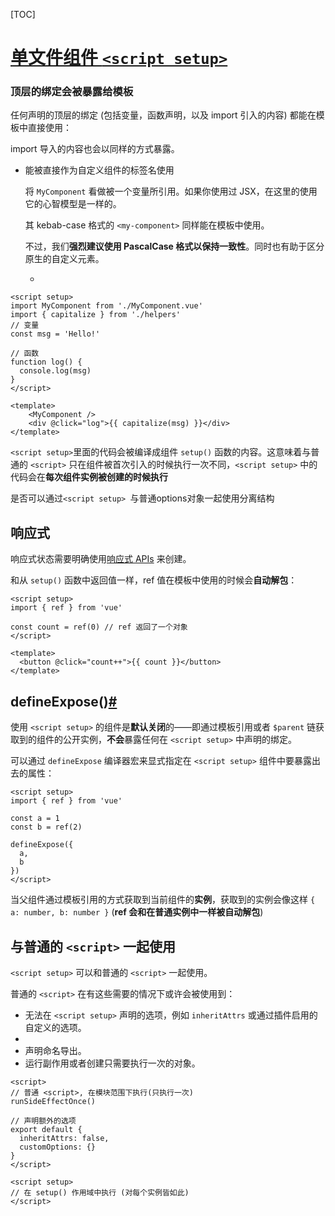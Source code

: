 [TOC]

# [单文件组件 `<script setup>`](https://v3.cn.vuejs.org/api/sfc-script-setup.html)

### 顶层的绑定会被暴露给模板

任何声明的顶层的绑定 (包括变量，函数声明，以及 import 引入的内容) 都能在模板中直接使用：

import 导入的内容也会以同样的方式暴露。

- 能被直接作为自定义组件的标签名使用

  将 `MyComponent` 看做被一个变量所引用。如果你使用过 JSX，在这里的使用它的心智模型是一样的。

  其 kebab-case 格式的 `<my-component>` 同样能在模板中使用。

  不过，我们**强烈建议使用 PascalCase 格式以保持一致性**。同时也有助于区分原生的自定义元素。

  - 

```vue
<script setup>
import MyComponent from './MyComponent.vue'
import { capitalize } from './helpers'
// 变量
const msg = 'Hello!'

// 函数
function log() {
  console.log(msg)
}
</script>

<template>
	<MyComponent />
  	<div @click="log">{{ capitalize(msg) }}</div>
</template>
```

`<script setup>`里面的代码会被编译成组件 `setup()` 函数的内容。这意味着与普通的 `<script>` 只在组件被首次引入的时候执行一次不同，`<script setup>` 中的代码会在**每次组件实例被创建的时候执行**

是否可以通过`<script setup> `与普通options对象一起使用分离结构



## 响应式

响应式状态需要明确使用[响应式 APIs](https://v3.cn.vuejs.org/api/basic-reactivity.html) 来创建。

和从 `setup()` 函数中返回值一样，ref 值在模板中使用的时候会**自动解包**：

```vue
<script setup>
import { ref } from 'vue'

const count = ref(0) // ref 返回了一个对象
</script>

<template>
  <button @click="count++">{{ count }}</button>
</template>
```



## defineExpose()[#](https://cn.vuejs.org/api/sfc-script-setup.html#defineexpose)

使用 `<script setup>` 的组件是**默认关闭**的——即通过模板引用或者 `$parent` 链获取到的组件的公开实例，**不会**暴露任何在 `<script setup>` 中声明的绑定。

可以通过 `defineExpose` 编译器宏来显式指定在 `<script setup>` 组件中要暴露出去的属性：

```vue
<script setup>
import { ref } from 'vue'

const a = 1
const b = ref(2)

defineExpose({
  a,
  b
})
</script>
```

当父组件通过模板引用的方式获取到当前组件的**实例**，获取到的实例会像这样 `{ a: number, b: number }` (**ref 会和在普通实例中一样被自动解包**)



## 与普通的 `<script>` 一起使用

`<script setup>` 可以和普通的 `<script>` 一起使用。

普通的 `<script>` 在有这些需要的情况下或许会被使用到：

- 无法在 `<script setup>` 声明的选项，例如 `inheritAttrs` 或通过插件启用的自定义的选项。
- 
- 声明命名导出。
- 运行副作用或者创建只需要执行一次的对象。

```vue
<script>
// 普通 <script>, 在模块范围下执行(只执行一次)
runSideEffectOnce()

// 声明额外的选项
export default {
  inheritAttrs: false,
  customOptions: {}
}
</script>

<script setup>
// 在 setup() 作用域中执行 (对每个实例皆如此)
</script>
```





